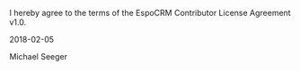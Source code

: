 I hereby agree to the terms of the EspoCRM Contributor License Agreement v1.0.

2018-02-05

Michael Seeger